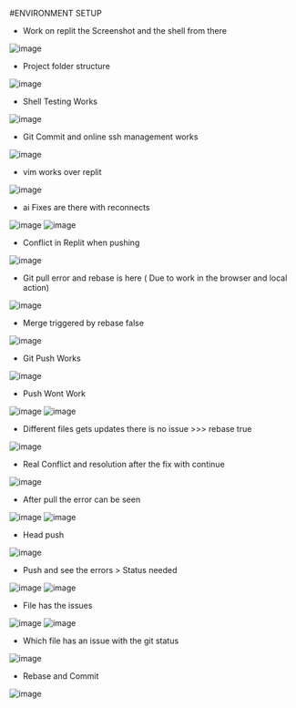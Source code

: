 #ENVIRONMENT SETUP

- Work on replit the Screenshot and the shell from there

![image](https://github.com/user-attachments/assets/5c4518ca-fb6c-4ac3-9ded-72826f22c95c)

- Project folder structure

![image](https://github.com/user-attachments/assets/ceb90e95-8f8e-4a89-9ff1-cf7559372c87)

- Shell Testing Works

![image](https://github.com/user-attachments/assets/1927f7dc-16e6-4607-b055-545931c1c9c4)

- Git Commit and online ssh management works

![image](https://github.com/user-attachments/assets/f0d1fc88-a64c-461a-acb7-fcc084d740bd)

- vim works over replit

![image](https://github.com/user-attachments/assets/71fd834f-f257-4a74-b64f-4ae7febeccef)

- ai Fixes are there with reconnects

![image](https://github.com/user-attachments/assets/396d26ff-7e01-4336-832b-f785ed58adf9)
![image](https://github.com/user-attachments/assets/618f7697-2c1c-4552-a28c-f0a524ea5835)

- Conflict in Replit when pushing

![image](https://github.com/user-attachments/assets/1fcc6d6b-a4d0-4594-b4ab-2392fc6a1be1)

- Git pull error and rebase is here ( Due to work in the browser and local action)

![image](https://github.com/user-attachments/assets/ea3dc845-d038-45ad-b15f-e0842891c11d)


- Merge triggered by rebase false

![image](https://github.com/user-attachments/assets/3aafe612-e1c7-4f37-b296-0a58efe6f1b9)


- Git Push Works

![image](https://github.com/user-attachments/assets/5542c0a4-ab0c-4e36-9dbf-56f94b3de51b)


- Push Wont Work 

![image](https://github.com/user-attachments/assets/30d1e005-ed77-4479-9516-317ad420d75b)
![image](https://github.com/user-attachments/assets/ca107741-1155-4c7c-8606-f7b7c54e47a9)


- Different files gets updates there is no issue >>> rebase true

![image](https://github.com/user-attachments/assets/c177cb2f-d794-4841-819d-4a53604619eb)

- Real Conflict and resolution after the fix with continue

![image](https://github.com/user-attachments/assets/c9e7e373-14ef-44c1-a991-968df5f76a6d)

- After pull the error can be seen

![image](https://github.com/user-attachments/assets/b78b71ee-7f86-4c6c-a50c-57928ac5638a)
![image](https://github.com/user-attachments/assets/7a8d1d79-c366-4058-a7ee-a0ec5aa4d7f8)

- Head push

![image](https://github.com/user-attachments/assets/ab0868b8-a0e5-4c81-8198-8c8b73a5eaf7)

- Push and see the errors > Status needed

![image](https://github.com/user-attachments/assets/9a1b839b-36ce-4465-91e7-bee5076b3812)
![image](https://github.com/user-attachments/assets/474e23ef-73c1-40e3-a204-f1017d5bb799)

- File has the issues

![image](https://github.com/user-attachments/assets/61735804-be62-4f20-b27b-9809234d639f)
![image](https://github.com/user-attachments/assets/3eff2f76-1605-4406-90c9-100855a2a6be)

- Which file has an issue with the git status

![image](https://github.com/user-attachments/assets/ae1cfa61-15bf-4f98-8a48-ddd8d10c7451)

- Rebase and Commit

![image](https://github.com/user-attachments/assets/f6a41883-cd8f-4052-a68b-384a44feea93)







